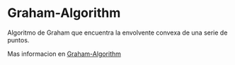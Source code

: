 # Graham-Algorithm

Algoritmo de Graham que encuentra la envolvente convexa de una serie de puntos.

Mas informacion en [Graham-Algorithm](https://en.wikipedia.org/wiki/Graham_scan)

